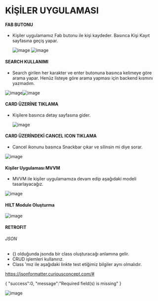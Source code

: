 # KİŞİLER UYGULAMASI

#### FAB BUTONU

* Kişiler uygulamamız Fab butonu ile kişi kaydeder. Basınca  Kişi Kayıt sayfasına geçiş yapar.
  
  ![image](https://github.com/Gorur56/Android-Bootcamp-Program-Kotlin/assets/54911292/21fb412b-ddc3-498a-ab09-04041b152d13) ![image](https://github.com/Gorur56/Android-Bootcamp-Program-Kotlin/assets/54911292/74bfde37-f2e8-4dbf-b192-f953c2ca8d15)

#### SEARCH KULLANIMI

* Search girilen her karakter ve enter butonuna basınca kelimeye göre arama yapar. Henüz listeye göre arama yapması için backend kısmını yazmadım.

![image](https://github.com/Gorur56/Android-Bootcamp-Program-Kotlin/assets/54911292/2064b825-2cde-4dd6-b209-d1f9419bdf67)![image](https://github.com/Gorur56/Android-Bootcamp-Program-Kotlin/assets/54911292/31547106-fc39-459a-a614-959959f69969)

#### CARD ÜZERİNE TIKLAMA

* Kişilere basınca detay sayfasına gider.

  ![image](https://github.com/Gorur56/Android-Bootcamp-Program-Kotlin/assets/54911292/bba348d1-c7d5-4d26-b12e-adedaed8bd00)


#### CARD ÜZERİNDEKİ CANCEL ICON TIKLAMA

* Cancel ikonunu basınca Snackbar çıkar ve silinsin mi diye sorar.

![image](https://github.com/Gorur56/Android-Bootcamp-Program-Kotlin/assets/54911292/d201504b-6eec-4efe-9e31-5205326f1fd8)

#### Kişiler Uygulaması MVVM

* MVVM ile kişiler uygulamamıza devam edip aşağıdaki modeli tasarlayacağız.

![image](https://github.com/Gorur56/Android-Bootcamp-Program-Kotlin/assets/54911292/f98fc7bf-a9ed-4805-bedf-a49d1663148c)

#### HILT Module Oluşturma

![image](https://github.com/Gorur56/Android-Bootcamp-Program-Kotlin/assets/54911292/aea78582-1bc3-47a3-8269-2769063c0176)

#### RETROFIT

###### JSON
* {} olduğunda jsonda bir class oluşturacağı anlamına gelir.
* CRUD işlemleri kullanırız.
* Class 'mız ile aşağıdaki linkte test etiğimiz bilgiler aynı olmalıdır.

 https://jsonformatter.curiousconcept.com/#

 {
   "success":0,
   "message":"Required field(s) is missing"
}

![image](https://github.com/Gorur56/Android-Bootcamp-Program-Kotlin/assets/54911292/6a19225d-39bc-4143-b048-f66326de8444)



